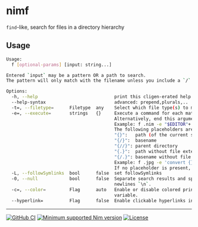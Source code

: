 [
Copyright © 2023 Gruruya <gruruya.chi4c@slmails.com>
SPDX-License-Identifier: CC-BY-SA-4.0
]:#

# nimf

`find`-like, search for files in a directory hierarchy  

Usage
---
```sh
Usage:
  f [optional-params] [input: string...]

Entered `input` may be a pattern OR a path to search.
The pattern will only match with the filename unless you include a `/`.

Options:
  -h, --help                             print this cligen-erated help
  --help-syntax                          advanced: prepend,plurals,..
  -t=, --filetype=      Filetype  any    Select which file type(s) to match, must be one of any|file|directory.
  -e=, --execute=       strings   {}     Execute a command for each matching search result in parallel.
                                         Alternatively, end this argument with "+" to execute the command once with all results as arguments.
                                         Example: f .nim -e "$EDITOR"+
                                         The following placeholders are substituted before the command is executed:
                                         "{}":   path (of the current search result)
                                         "{/}":  basename
                                         "{//}": parent directory
                                         "{.}":  path without file extension
                                         "{/.}": basename without file extension
                                         Example: f .jpg -e 'convert {} {.}.png'
                                         If no placeholder is present, an implicit " {}" at the end is assumed.
  -L, --followSymlinks  bool      false  set followSymlinks
  -0, --null            bool      false  Separate search results and split stdin with null characters `\0` instead of
                                         newlines `\n`.
  -c=, --color=         Flag      auto   Enable or disable colored printing. Default is based on the `NO_COLOR` environment
                                         variable.
  --hyperlink=          Flag      false  Enable clickable hyperlinks in supported terminals.
```

---
[![GitHub CI](../../actions/workflows/build.yml/badge.svg?branch=master)](../../actions/workflows/build.yml)
[![Minimum supported Nim version](https://img.shields.io/badge/Nim-1.9.3+-informational?logo=Nim&labelColor=232733&color=F3D400)](https://nim-lang.org)
[![License](https://img.shields.io/github/license/Gruruya/nimf?logoColor=000000&logo=GNU&labelColor=FFFFFF&color=663366)](LICENSE.md)
